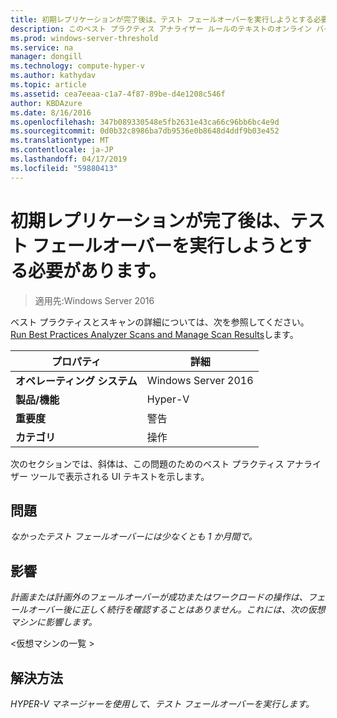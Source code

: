 ```yaml
---
title: 初期レプリケーションが完了後は、テスト フェールオーバーを実行しようとする必要があります。
description: このベスト プラクティス アナライザー ルールのテキストのオンライン バージョン。
ms.prod: windows-server-threshold
ms.service: na
manager: dongill
ms.technology: compute-hyper-v
ms.author: kathydav
ms.topic: article
ms.assetid: cea7eeaa-c1a7-4f87-89be-d4e1208c546f
author: KBDAzure
ms.date: 8/16/2016
ms.openlocfilehash: 347b089330548e5fb2631e43ca66c96bb6bc4e9d
ms.sourcegitcommit: 0d0b32c8986ba7db9536e0b8648d4ddf9b03e452
ms.translationtype: MT
ms.contentlocale: ja-JP
ms.lasthandoff: 04/17/2019
ms.locfileid: "59880413"
---
```

# <a name="test-failover-should-be-attempted-after-initial-replication-is-complete"></a>初期レプリケーションが完了後は、テスト フェールオーバーを実行しようとする必要があります。

>適用先:Windows Server 2016

ベスト プラクティスとスキャンの詳細については、次を参照してください。 [Run Best Practices Analyzer Scans and Manage Scan Results](https://go.microsoft.com/fwlink/p/?LinkID=223177)します。  
  
|プロパティ|詳細|  
|-|-|  
|**オペレーティング システム**|Windows Server 2016|  
|**製品/機能**|Hyper-V|  
|**重要度**|警告|  
|**カテゴリ**|操作|  
  
次のセクションでは、斜体は、この問題のためのベスト プラクティス アナライザー ツールで表示される UI テキストを示します。  
  
## <a name="problem"></a>問題  
*なかったテスト フェールオーバーには少なくとも 1 か月間で。*  
  
## <a name="impact"></a>影響  
*計画または計画外のフェールオーバーが成功またはワークロードの操作は、フェールオーバー後に正しく続行を確認することはありません。これには、次の仮想マシンに影響します。*  
  
\<仮想マシンの一覧 >  
  
## <a name="resolution"></a>解決方法  
*HYPER-V マネージャーを使用して、テスト フェールオーバーを実行します。*  
  


